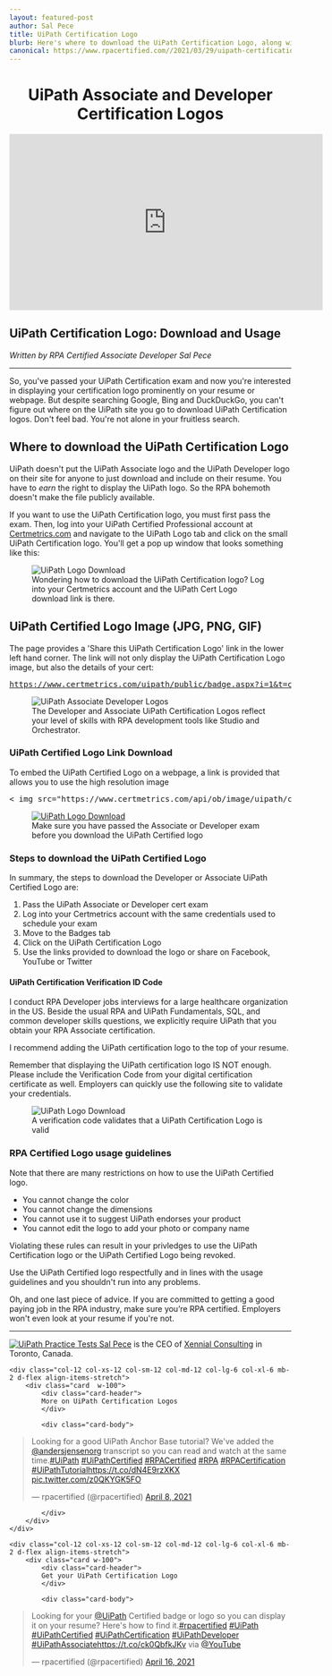 ```yaml
---
layout: featured-post
author: Sal Pece
title: UiPath Certification Logo
blurb: Here's where to download the UiPath Certification Logo, along with the rules for usage and advice on how and when to include the UiPath Logo in your resume.   
canonical: https://www.rpacertified.com//2021/03/29/uipath-certification-logo.html
---
```

<h1 style="text-align: center"> UiPath Associate and Developer Certification Logos</h1>

<div class="embed-responsive embed-responsive-16by9">
<iframe src="https://www.youtube.com/embed/g_ogfSnKxQ0" allow="accelerometer; autoplay; clipboard-write; encrypted-media; gyroscope; picture-in-picture" allowfullscreen="" width="560" height="315" frameborder="0"></iframe>
</div>

## UiPath Certification Logo: Download and Usage
_Written by RPA Certified Associate Developer Sal Pece_
<hr/>


So, you've passed your UiPath Certification exam and now you're interested in displaying your certification logo prominently on your resume or webpage. But despite searching Google, Bing and DuckDuckGo, you can't figure out where on the UiPath site you go to download UiPath Certification logos. Don't feel bad. You're not alone in your fruitless search.

## Where to download the UiPath Certification Logo

UiPath doesn't put the UiPath Associate logo and the UiPath Developer logo on their site for anyone to just download and include on their resume. You have to _earn_ the right to display the UiPath logo. So the RPA bohemoth doesn't make the file publicly available.

If you want to use the UiPath Certification logo, you must first pass the exam. Then, log into your UiPath Certified Professional account at <a href="https://www.certmetrics.com/uipath/candidate/badge_list.aspx">Certmetrics.com</a> and navigate to the UiPath Logo tab and click on the small UiPath Certification logo. You'll get a pop up window that looks something like this:

<figure class="figure">
  <img src="https://www.rpacertified.com/assets/uipath-certification-logo-download.gif" alt="UiPath Logo Download" class="img-fluid mx-auto d-block img-thumbnail rounded ">
  <figcaption class="figure-caption">Wondering how to download the UiPath Certification logo? Log into your Certmetrics account and the UiPath Cert Logo download link is there.</figcaption>
</figure>

## UiPath Certified Logo Image (JPG, PNG, GIF)

The page provides a 'Share this UiPath Certification Logo' link in the lower left hand corner. The link will not only display the UiPath Certification Logo image, but also the details of your cert:

<pre>
<a href="https://www.certmetrics.com/uipath/public/badge.aspx?i=1&t=c&d=2020-09-05&ci=UIP00133983">https://www.certmetrics.com/uipath/public/badge.aspx?i=1&t=c&d=2020-09-05&ci=UIP00133983</a>
</pre>

<figure class="figure">
  <img src="https://www.rpacertified.com/assets/uipath-associate-developer-certification-roadmap.jpg" alt="UiPath Associate Developer Logos" class="img-fluid mx-auto d-block img-thumbnail rounded ">
  <figcaption class="figure-caption">The Developer and Associate UiPath Certification Logos reflect your level of skills with RPA development tools like Studio and Orchestrator.</figcaption>
</figure>

### UiPath Certified Logo Link Download

To embed the UiPath Certified Logo on a webpage, a link is provided that allows you to use the high resolution image 

<pre>
&lt; img src="https://www.certmetrics.com/api/ob/image/uipath/c/1/1.png" &gt;
</pre>

<figure class="figure">
  <a href="https://www.certmetrics.com/uipath/public/badge.aspx?i=1&t=c&d=2020-09-05&ci=UIP00133983">
  <img src="https://www.rpacertified.com/assets/uipath-certified-logo.png" alt="UiPath Logo Download" class="img-fluid mx-auto d-block img-thumbnail rounded ">
  </a>
  <figcaption class="figure-caption">Make sure you have passed the Associate or Developer exam before you download the UiPath Certified logo</figcaption>
</figure>

### Steps to download the UiPath Certified Logo

In summary, the steps to download the Developer or Associate UiPath Certified Logo are:

1. Pass the UiPath Associate or Developer cert exam
2. Log into your Certmetrics account with the same credentials used to schedule your exam
3. Move to the Badges tab
4. Click on the UiPath Certification Logo
5. Use the links provided to download the logo or share on Facebook, YouTube or Twitter

#### UiPath Certification Verification ID Code

I conduct RPA Developer jobs interviews for a large healthcare organization in the US. Beside the usual RPA and UiPath Fundamentals, SQL, and common developer skills questions, we explicitly require UiPath that you obtain your RPA Associate certification. 

I recommend adding the UiPath certification logo to the top of your resume.

Remember that displaying the UiPath certification logo IS NOT enough. Please include the Verification Code from your digital certification certificate as well.  Employers can quickly use the following site to validate your credentials.

<figure class="figure">
  <img src="https://www.rpacertified.com/assets/uipath-cert-verification-code.gif" alt="UiPath Logo Download" class="img-fluid mx-auto d-block img-thumbnail rounded ">
  <figcaption class="figure-caption">A verification code validates that a UiPath Certification Logo is valid</figcaption>
</figure>


### RPA Certified Logo usage guidelines

Note that there are many restrictions on how to use the UiPath Certified logo.

* You cannot change the color
* You cannot change the dimensions
* You cannot use it to suggest UiPath endorses your product
* You cannot edit the logo to add your photo or company name

Violating these rules can result in your privledges to use the UiPath Certification logo or the UiPath Certified Logo being revoked.

Use the UiPath Certified logo respectfully and in lines with the usage guidelines and you shouldn't run into any problems.

Oh, and one last piece of advice. If you are committed to getting a good paying job in the RPA industry, make sure you’re RPA certified. Employers won't even look at your resume if you're not.

<hr/>

<a href="https://www.rpacertified.com/study-guide-uipath.html">
<img src="https://www.rpacertified.com/assets/sal-pece.jpg" class="rounded float-left img-thumbnail" alt="UiPath Practice Tests">
</a>
<a href="https://www.linkedin.com/in/karan-adapala/">Sal Pece</a> is the CEO of <a href="https://xennialconsulting.com/">Xennial Consulting</a> in Toronto, Canada.

<div class="row">
	
    <div class="col-12 col-xs-12 col-sm-12 col-md-12 col-lg-6 col-xl-6 mb-2 d-flex align-items-stretch">
        <div class="card  w-100">
            <div class="card-header">
            More on UiPath Certification Logos
            </div>

            <div class="card-body">
<!-- **************************** -->       


<blockquote class="twitter-tweet"><p lang="en" dir="ltr">Looking for a good UiPath Anchor Base tutorial? We&#39;ve added the <a href="https://twitter.com/andersjensenorg?ref_src=twsrc%5Etfw">@andersjensenorg</a> transcript so you can read and watch at the same time.<a href="https://twitter.com/hashtag/UiPath?src=hash&amp;ref_src=twsrc%5Etfw">#UiPath</a> <a href="https://twitter.com/hashtag/UiPathCertified?src=hash&amp;ref_src=twsrc%5Etfw">#UiPathCertified</a> <a href="https://twitter.com/hashtag/RPACertified?src=hash&amp;ref_src=twsrc%5Etfw">#RPACertified</a> <a href="https://twitter.com/hashtag/RPA?src=hash&amp;ref_src=twsrc%5Etfw">#RPA</a> <a href="https://twitter.com/hashtag/RPACertification?src=hash&amp;ref_src=twsrc%5Etfw">#RPACertification</a> <a href="https://twitter.com/hashtag/UiPathTutorial?src=hash&amp;ref_src=twsrc%5Etfw">#UiPathTutorial</a><a href="https://t.co/dN4E9rzXKX">https://t.co/dN4E9rzXKX</a> <a href="https://t.co/z0QKYGK5FO">pic.twitter.com/z0QKYGK5FO</a></p>&mdash; rpacertified (@rpacertified) <a href="https://twitter.com/rpacertified/status/1380133641003614211?ref_src=twsrc%5Etfw">April 8, 2021</a></blockquote> <script async src="https://platform.twitter.com/widgets.js" charset="utf-8"></script>



<!-- **************************** -->   
            
            
            </div>
        </div>
    </div>
	
	<div class="col-12 col-xs-12 col-sm-12 col-md-12 col-lg-6 col-xl-6 mb-2 d-flex align-items-stretch">
        <div class="card w-100">
            <div class="card-header">
            Get your UiPath Certification Logo
            </div>

            <div class="card-body">
<blockquote class="twitter-tweet"><p lang="en" dir="ltr">Looking for your <a href="https://twitter.com/UiPath?ref_src=twsrc%5Etfw">@UiPath</a> Certified badge or logo so you can display it on your resume? Here&#39;s how to find it.<a href="https://twitter.com/hashtag/rpacertified?src=hash&amp;ref_src=twsrc%5Etfw">#rpacertified</a> <a href="https://twitter.com/hashtag/UiPath?src=hash&amp;ref_src=twsrc%5Etfw">#UiPath</a> <a href="https://twitter.com/hashtag/UiPathCertified?src=hash&amp;ref_src=twsrc%5Etfw">#UiPathCertified</a> <a href="https://twitter.com/hashtag/UiPathCertification?src=hash&amp;ref_src=twsrc%5Etfw">#UiPathCertification</a> <a href="https://twitter.com/hashtag/UiPathDeveloper?src=hash&amp;ref_src=twsrc%5Etfw">#UiPathDeveloper</a> <a href="https://twitter.com/hashtag/UiPathAssociate?src=hash&amp;ref_src=twsrc%5Etfw">#UiPathAssociate</a><a href="https://t.co/ck0QbfkJKv">https://t.co/ck0QbfkJKv</a> via <a href="https://twitter.com/YouTube?ref_src=twsrc%5Etfw">@YouTube</a></p>&mdash; rpacertified (@rpacertified) <a href="https://twitter.com/rpacertified/status/1383047444041244690?ref_src=twsrc%5Etfw">April 16, 2021</a></blockquote> <script async src="https://platform.twitter.com/widgets.js" charset="utf-8"></script> 
            </div>
        </div>
    </div>
	
</div>



